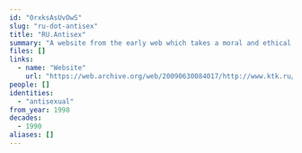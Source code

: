 ```yaml
---
id: "0rxksAsUvOwS"
slug: "ru-dot-antisex"
title: "RU.Antisex"
summary: "A website from the early web which takes a moral and ethical stance against sexuality"
files: []
links:
  - name: "Website"
    url: "https://web.archive.org/web/20090630084017/http://www.ktk.ru/~cm/go.htm"
people: []
identities:
  - "antisexual"
from_year: 1998
decades:
  - 1990
aliases: []
---
```

